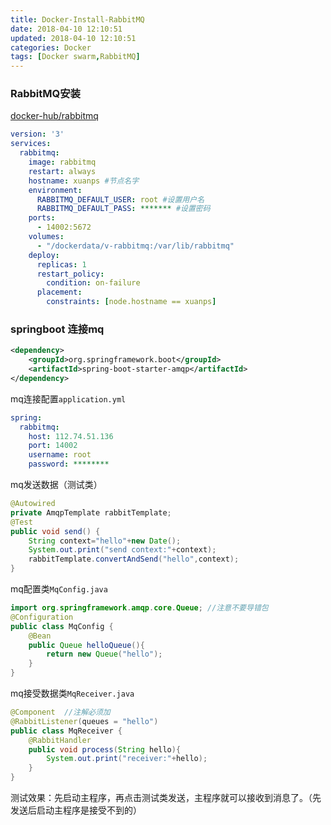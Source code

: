 ```yaml
---
title: Docker-Install-RabbitMQ
date: 2018-04-10 12:10:51
updated: 2018-04-10 12:10:51
categories: Docker
tags: [Docker swarm,RabbitMQ]
---
```


### RabbitMQ安装

[docker-hub/rabbitmq](https://hub.docker.com/r/_/rabbitmq/)

```yaml
version: '3'
services:
  rabbitmq:
    image: rabbitmq
    restart: always
    hostname: xuanps #节点名字
    environment:
      RABBITMQ_DEFAULT_USER: root #设置用户名
      RABBITMQ_DEFAULT_PASS: ******* #设置密码
    ports:
      - 14002:5672
    volumes:
      - "/dockerdata/v-rabbitmq:/var/lib/rabbitmq"
    deploy:
      replicas: 1
      restart_policy:
        condition: on-failure
      placement:
        constraints: [node.hostname == xuanps]
```

### springboot 连接mq

```Xml
<dependency>
    <groupId>org.springframework.boot</groupId>
    <artifactId>spring-boot-starter-amqp</artifactId>
</dependency>
```

mq连接配置`application.yml`

```yaml
spring:
  rabbitmq:
    host: 112.74.51.136
    port: 14002
    username: root
    password: ********
```

mq发送数据（测试类）

```Java
@Autowired
private AmqpTemplate rabbitTemplate;
@Test
public void send() {
    String context="hello"+new Date();
    System.out.print("send context:"+context);
    rabbitTemplate.convertAndSend("hello",context);
}
```

mq配置类`MqConfig.java`

```Java
import org.springframework.amqp.core.Queue; //注意不要导错包
@Configuration
public class MqConfig {
    @Bean
    public Queue helloQueue(){
        return new Queue("hello");
    }
}
```

mq接受数据类`MqReceiver.java`

```java
@Component  //注解必须加
@RabbitListener(queues = "hello")
public class MqReceiver {
    @RabbitHandler
    public void process(String hello){
        System.out.print("receiver:"+hello);
    }
}
```

测试效果：先启动主程序，再点击测试类发送，主程序就可以接收到消息了。（先发送后启动主程序是接受不到的）

